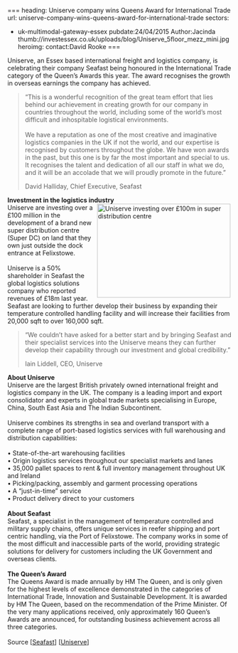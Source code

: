 ===
heading: Uniserve company wins Queens Award for International Trade
url: uniserve-company-wins-queens-award-for-international-trade
sectors:
  - uk-multimodal-gateway-essex 
pubdate:24/04/2015
Author:Jacinda
thumb://investessex.co.uk/uploads/blog/Uniserve_5floor_mezz_mini.jpg
heroimg:
contact:David Rooke
===
<p>Uniserve, an Essex based international freight and logistics company, is celebrating their company Seafast being honoured in the International Trade category of the Queen’s Awards this year. The award recognises the growth in overseas earnings the company has achieved. </p><blockquote><p>“This is a wonderful recognition of the great team effort that lies behind our achievement in creating growth for our company in countries throughout the world, including some of the world’s most difficult and inhospitable logistical environments.<br/><br/>We have a reputation as one of the most creative and imaginative logistics companies in the UK if not the world, and our expertise is recognised by customers throughout the globe. We have won awards in the past, but this one is by far the most important and special to us. It recognises the talent and dedication of all our staff in what we do, and it will be an accolade that we will proudly promote in the future.”</p><p>David Halliday, Chief Executive, Seafast</p></blockquote><p><strong>Investment in the logistics industry</strong><br/><img alt='Uniserve investing over £100m in super distribution centre ' src='http://www.investessex.co.uk/uploads/blog/Uniserve_megaterminal_tilbury_300.jpg' style='float:right; height:211px; margin-left:2px; margin-right:2px; width:300px'/>Uniserve are investing over a £100 million in the development of a brand new super distribution centre (Super DC) on land that they own just outside the dock entrance at Felixstowe.<br/><br/>Uniserve is a 50% shareholder in Seafast the global logistics solutions company who reported revenues of £18m last year. Seafast are looking to further develop their business by expanding their temperature controlled handling facility and will increase their facilities from 20,000 sqft to over 160,000 sqft.</p><blockquote><p>“We couldn’t have asked for a better start and by bringing Seafast and their specialist services into the Uniserve means they can further develop their capability through our investment and global credibility.”</p><p>Iain Liddell, CEO, Uniserve</p></blockquote><p><strong>About Uniserve</strong><br/>Uniserve are the largest British privately owned international freight and logistics company in the UK. The company is a leading import and export consolidator and experts in global trade markets specialising in Europe, China, South East Asia and The Indian Subcontinent.<br/><br/>Uniserve combines its strengths in sea and overland transport with a complete range of port-based logistics services with full warehousing and distribution capabilities:<br/><br/>• State-of-the-art warehousing facilities<br/>• Origin logistics services throughout our specialist markets and lanes<br/>• 35,000 pallet spaces to rent &amp; full inventory management throughout UK and Ireland<br/>• Picking/packing, assembly and garment processing operations<br/>• A “just-in-time” service<br/>• Product delivery direct to your customers<br/><br/><strong>About Seafast</strong><br/>Seafast, a specialist in the management of temperature controlled and military supply chains, offers unique services in reefer shipping and port centric handling, via the Port of Felixstowe. The company works in some of the most difficult and inaccessible parts of the world, providing strategic solutions for delivery for customers including the UK Government and overseas clients.<br/><br/><strong>The Queen’s Award</strong><br/>The Queens Award is made annually by HM The Queen, and is only given for the highest levels of excellence demonstrated in the categories of International Trade, Innovation and Sustainable Development. It is awarded by HM The Queen, based on the recommendation of the Prime Minister. Of the very many applications received, only approximately 160 Queen’s Awards are announced, for outstanding business achievement across all three categories.<br/><br/>Source [<a href='http://www.seafast.com' target='_blank'>Seafast</a>] [<a href='http://www.uniservegroup.co.uk' target='_blank'>Uniserve</a>]</p>